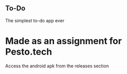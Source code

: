 ## To-Do
The simplest to-do app ever


# Made as an assignment for Pesto.tech
Access the android apk from the releases section

